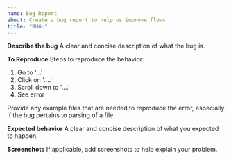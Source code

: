 ```yaml
---
name: Bug Report
about: Create a bug report to help us improve flows
title: "BUG:"
---
```


**Describe the bug**
A clear and concise description of what the bug is.

**To Reproduce**
Steps to reproduce the behavior:
1. Go to '...'
2. Click on '....'
3. Scroll down to '....'
4. See error

Provide any example files that are needed to reproduce the error,
especially if the bug pertains to parsing of a file.

**Expected behavior**
A clear and concise description of what you expected to happen.

**Screenshots**
If applicable, add screenshots to help explain your problem.
